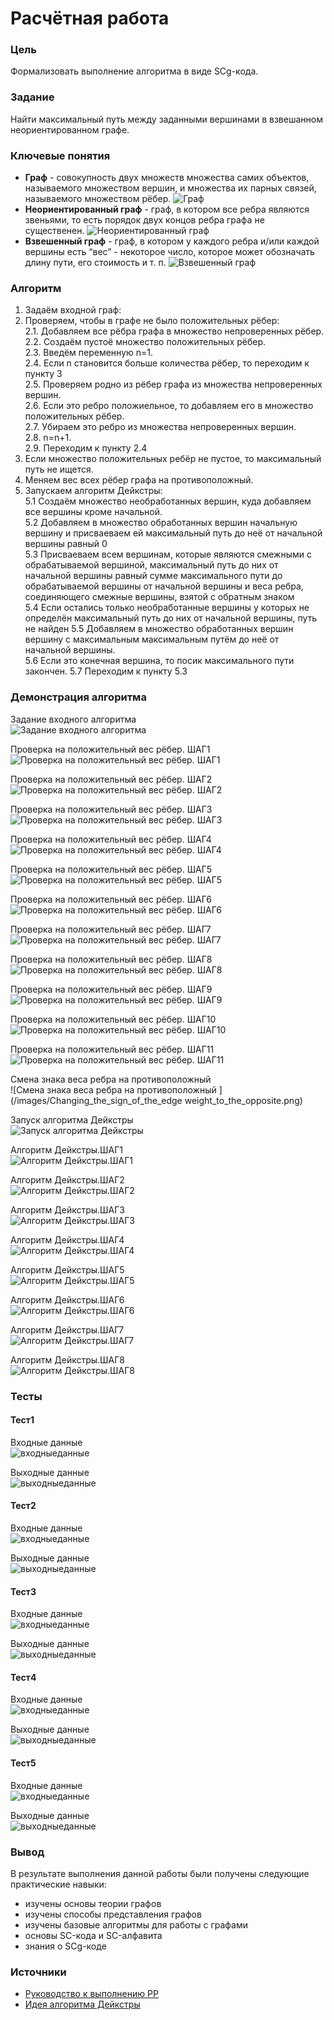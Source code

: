 # Расчётная работа

### Цель

Формализовать выполнение алгоритма в виде SCg-кода. 

### Задание

Найти максимальный путь между заданными вершинами в взвешанном неориентированном графе. 

### Ключевые понятия 

- **Граф** - совокупность двух множеств множества самих объектов, называемого множеством вершин, и множества их парных связей, называемого множеством рёбер.
![Граф](/images/Graph.png) 
- **Неориентированный граф** - граф, в котором все ребра являются звеньями, то есть порядок двух концов ребра графа не существенен.
![Неориентированный граф](/images/Undirected_graph.png) 
- **Взвешенный граф** - граф, в котором у каждого ребра и/или каждой вершины есть “вес” - некоторое число, которое может обозначать длину пути, его стоимость и т. п.
![Взвешенный граф](/images/weighted_undirected_graph.png) 

### Алгоритм 

1. Задаём входной граф:  
2. Проверяем, чтобы в графе не было положительных рёбер:  
2.1. Добавляем все рёбра графа в множество непроверенных рёбер.   
2.2. Создаём пустоё множество положительных рёбер.  
2.3. Введём переменную n=1.  
2.4. Если n становится больше количества рёбер, то переходим к пункту 3  
2.5. Проверяем родно из рёбер графа из множества непроверенных вершин.  
2.6. Если это ребро положиельное, то добавляем его в множество положительных рёбер.  
2.7. Убираем это ребро из множества непроверенных вершин.  
2.8. n=n+1.  
2.9. Переходим к пункту 2.4
3. Если множество положительных ребёр не пустое, то максимальный путь не ищется.
4. Меняем вес всех рёбер графа на противоположный.  
5. Запускаем алгоритм Дейкстры:  
5.1 Создаём множество необработанных вершин, куда добавляем все вершины кроме начальной.  
5.2 Добавляем в множество обработанных вершин начальную вершину и присваеваем ей максимальный путь до неё от начальной вершины равный 0  
5.3 Присваеваем всем вершинам, которые являются смежными с обрабатываемой вершиной, максимальный путь до них от начальной вершины равный сумме максимального пути до обрабатываемой вершины от начальной вершины и веса ребра, соединяющего смежные вершины, взятой с обратным знаком  
5.4 Если остались только необработанные вершины у которых не определён максимальный путь до них от начальной вершины, путь не найден
5.5 Добавляем в множество обработанных вершин вершину с максимальным максимальным путём до неё от начальной вершины.  
5.6 Если это конечная вершина, то посик максимального пути закончен.
5.7 Переходим к пункту 5.3  

### Демонстрация алгоритма  


Задание входного алгоритма  
![Задание входного алгоритма](/images/Setting_the_input_algorithm.png)  


Проверка на положительный вес рёбер. ШАГ1  
![Проверка на положительный вес рёбер. ШАГ1 ](/images/Checking_for_positive_edge_weights.STEP1.png)  


Проверка на положительный вес рёбер. ШАГ2  
![Проверка на положительный вес рёбер. ШАГ2 ](/images/Checking_for_positive_edge_weights.STEP2.png)  


Проверка на положительный вес рёбер. ШАГ3  
![Проверка на положительный вес рёбер. ШАГ3 ](/images/Checking_for_positive_edge_weights.STEP3.png)  


Проверка на положительный вес рёбер. ШАГ4  
![Проверка на положительный вес рёбер. ШАГ4 ](/images/Checking_for_positive_edge_weights.STEP4.png)  


Проверка на положительный вес рёбер. ШАГ5  
![Проверка на положительный вес рёбер. ШАГ5 ](/images/Checking_for_positive_edge_weights.STEP5.png)  


Проверка на положительный вес рёбер. ШАГ6  
![Проверка на положительный вес рёбер. ШАГ6 ](/images/Checking_for_positive_edge_weights.STEP6.png)  


Проверка на положительный вес рёбер. ШАГ7  
![Проверка на положительный вес рёбер. ШАГ7 ](/images/Checking_for_positive_edge_weights.STEP7.png)  


Проверка на положительный вес рёбер. ШАГ8  
![Проверка на положительный вес рёбер. ШАГ8 ](/images/Checking_for_positive_edge_weights.STEP8.png)  


Проверка на положительный вес рёбер. ШАГ9  
![Проверка на положительный вес рёбер. ШАГ9 ](/images/Checking_for_positive_edge_weights.STEP9.png)  


Проверка на положительный вес рёбер. ШАГ10  
![Проверка на положительный вес рёбер. ШАГ10 ](/images/Checking_for_positive_edge_weights.STEP10.png)  


Проверка на положительный вес рёбер. ШАГ11  
![Проверка на положительный вес рёбер. ШАГ11 ](/images/Checking_for_positive_edge_weights.STEP11.png)  


Смена знака веса ребра на противоположный  
![Смена знака веса ребра на противоположный ](/images/Changing_the_sign_of_the_edge weight_to_the_opposite.png)  


Запуск алгоритма Дейкстры  
![Запуск алгоритма Дейкстры](/images/Running_Dijkstra's_algorithm.png)  


Алгоритм Дейкстры.ШАГ1  
![Алгоритм Дейкстры.ШАГ1](/images/Dijkstra's_algorithm.STEP1.png)  


Алгоритм Дейкстры.ШАГ2  
![Алгоритм Дейкстры.ШАГ2](/images/Dijkstra's_algorithm.STEP2.png)  


Алгоритм Дейкстры.ШАГ3  
![Алгоритм Дейкстры.ШАГ3](/images/Dijkstra's_algorithm.STEP3.png)  


Алгоритм Дейкстры.ШАГ4  
![Алгоритм Дейкстры.ШАГ4](/images/Dijkstra's_algorithm.STEP4.png)  


Алгоритм Дейкстры.ШАГ5  
![Алгоритм Дейкстры.ШАГ5](/images/Dijkstra's_algorithm.STEP5.png)  


Алгоритм Дейкстры.ШАГ6  
![Алгоритм Дейкстры.ШАГ6](/images/Dijkstra's_algorithm.STEP6.png)  


Алгоритм Дейкстры.ШАГ7  
![Алгоритм Дейкстры.ШАГ7](/images/Dijkstra's_algorithm.STEP7.png)  


Алгоритм Дейкстры.ШАГ8  
![Алгоритм Дейкстры.ШАГ8](/images/Dijkstra's_algorithm.STEP8.png)  


### Тесты  


#### Тест1  
Входные данные  
![входныеданные](/images/TEST1START.png)  
 
 
Выходные данные  
![выходныеданные](/images/TEST1END.png)  


#### Тест2  
Входные данные  
![входныеданные](/images/TEST2START.png)  
 
 
Выходные данные  
![выходныеданные](/images/TEST2END.png)  


#### Тест3  
Входные данные  
![входныеданные](/images/TEST3START.png)  
 
 
Выходные данные  
![выходныеданные](/images/TEST3END.png)  


#### Тест4  
Входные данные  
![входныеданные](/images/TEST4START.png)  
 
 
Выходные данные  
![выходныеданные](/images/TEST4END.png)  


#### Тест5  
Входные данные  
![входныеданные](/images/TEST5START.png)  
 
 
Выходные данные  
![выходныеданные](/images/TEST5END.png)  


### Вывод  

В результате выполнения данной работы были получены следующие практические навыки:
- изучены основы теории графов
- изучены способы представления графов
- изучены базовые алгоритмы для работы с графами
- основы SC-кода и SC-алфавита  
- знания о SCg-коде


### Источники

- [Руководство к выполнению РР](https://drive.google.com/drive/folders/1RSriLOZWpxyozHjUa1Kz3uZtIr0PixVh)
- [Идея алгоритма Дейкстры](https://www.youtube.com/watch?v=fA_xvuqzuGs&t=493s&ab_channel=%D0%9E%D0%BB%D0%B8%D0%BC%D0%BF%D0%B8%D0%B0%D0%B4%D0%BD%D0%BE%D0%B5%D0%BF%D1%80%D0%BE%D0%B3%D1%80%D0%B0%D0%BC%D0%BC%D0%B8%D1%80%D0%BE%D0%B2%D0%B0%D0%BD%D0%B8%D0%B5%D0%B2%D0%A3%D0%BB%D0%93%D0%A2%D0%A3)